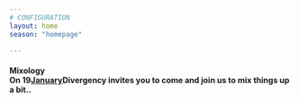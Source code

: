 ```yaml
---
# CONFIGURATION
layout: home
season: "homepage"

---  
```


#### Mixology<br>On 19[January](/current/2017/19jan)Divergency invites you to come and join us to mix things up a  bit..
  
